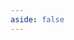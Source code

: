 ```yaml
---
aside: false
---
```


<script setup>
import { ref } from 'vue';
import data from './decimal.dox.json';

const comments = ref(data)
</script>

<Dox :data="comments" />
